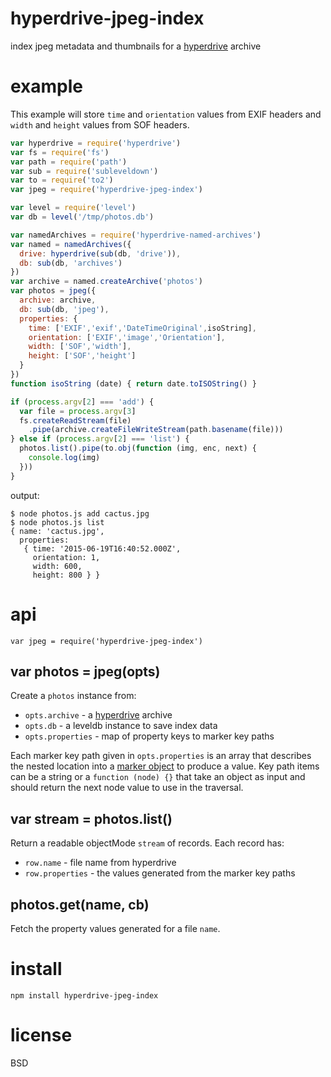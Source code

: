 # hyperdrive-jpeg-index

index jpeg metadata and thumbnails for a [hyperdrive][1] archive

# example

This example will store `time` and `orientation` values from EXIF headers and
`width` and `height` values from SOF headers.

``` js
var hyperdrive = require('hyperdrive')
var fs = require('fs')
var path = require('path')
var sub = require('subleveldown')
var to = require('to2')
var jpeg = require('hyperdrive-jpeg-index')

var level = require('level')
var db = level('/tmp/photos.db')

var namedArchives = require('hyperdrive-named-archives')
var named = namedArchives({
  drive: hyperdrive(sub(db, 'drive')),
  db: sub(db, 'archives')
})
var archive = named.createArchive('photos')
var photos = jpeg({
  archive: archive,
  db: sub(db, 'jpeg'),
  properties: {
    time: ['EXIF','exif','DateTimeOriginal',isoString],
    orientation: ['EXIF','image','Orientation'],
    width: ['SOF','width'],
    height: ['SOF','height']
  }
})
function isoString (date) { return date.toISOString() }

if (process.argv[2] === 'add') {
  var file = process.argv[3]
  fs.createReadStream(file)
    .pipe(archive.createFileWriteStream(path.basename(file)))
} else if (process.argv[2] === 'list') {
  photos.list().pipe(to.obj(function (img, enc, next) {
    console.log(img)
  }))
}
```

output:

```
$ node photos.js add cactus.jpg
$ node photos.js list
{ name: 'cactus.jpg',
  properties: 
   { time: '2015-06-19T16:40:52.000Z',
     orientation: 1,
     width: 600,
     height: 800 } }
```

# api

```
var jpeg = require('hyperdrive-jpeg-index')
```

## var photos = jpeg(opts)

Create a `photos` instance from:

* `opts.archive` - a [hyperdrive][1] archive
* `opts.db` - a leveldb instance to save index data
* `opts.properties` - map of property keys to marker key paths

Each marker key path given in `opts.properties` is an array that describes the
nested location into a [marker object][2] to produce a value. Key path items can
be a string or a `function (node) {}` that take an object as input and should
return the next node value to use in the traversal.

## var stream = photos.list()

Return a readable objectMode `stream` of records. Each record has:

* `row.name` - file name from hyperdrive
* `row.properties` - the values generated from the marker key paths

## photos.get(name, cb)

Fetch the property values generated for a file `name`.

# install

```
npm install hyperdrive-jpeg-index
```

# license

BSD

[1]: https://npmjs.com/package/hyperdrive
[2]: https://npmjs.com/package/jpeg-marker-stream

